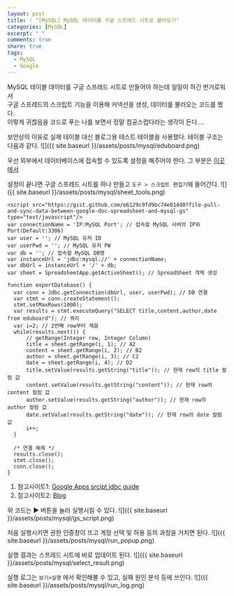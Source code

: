 ```yaml
---
layout: post
title: ! "[MySQL] MySQL 데이터를 구글 스프레드 시트로 불러오기"
categories: [MySQL]
excerpt: " "
comments: true
share: true
tags:
  - MySQL
  - Google
---
```


MySQL 테이블 데이터를 구글 스프레드 시트로 만들어야 하는데 일일이 하긴 번거로워서<br>
구글 스프레드의 스크립트 기능을 이용해 커넥션을 생성, 데이터를 불러오는 코드를 짰다.<br>
이렇게 귀찮음을 코드로 푸는 나를 보면서 정말 컴공스럽다라는 생각이 든다....<br>

보안상의 이유로 실제 테이블 대신 블로그용 테스트 테이블을 사용했다. 테이블 구조는 다음과 같다.
![]({{ site.baseurl }}/assets/posts/mysql/eduboard.png)

우선 외부에서 데이터베이스에 접속할 수 있도록 설정을 해주어야 한다.
그 부분은 [이곳에서](https://idchowto.com/?p=11068)

설정이 끝나면 구글 스프레드 시트를 하나 만들고 `도구 > 스크립트 편집기`에 들어간다.
![]({{ site.baseurl }}/assets/posts/mysql/sheet_tools.png)

```script
<script src="https://gist.github.com/e6129c9fd9bc74e814d0?file-pull-and-sync-data-between-google-doc-spreadsheet-and-mysql-gs" type="text/javascript"/>
var connectionName = 'IP:MySQL Port'; // 접속할 MySQL 서버의 IP와 Port(Default:3306)
var user = ''; // MySQL 유저 ID
var userPwd = ''; // MySQL 유저 PW
var db = ''; // 접속할 MySQL DB명
var instanceUrl = 'jdbc:mysql://' + connectionName;
var dbUrl = instanceUrl + '/' + db;
var sheet = SpreadsheetApp.getActiveSheet(); // SpreadSheet 객체 생성

function exportDatabase() {
  var conn = Jdbc.getConnection(dbUrl, user, userPwd); // DB 연결
  var stmt = conn.createStatement();
  stmt.setMaxRows(1000);
  var results = stmt.executeQuery("SELECT title,content,author,date from eduboard"); // 쿼리
  var i=2; // 2번째 row부터 채움
  while(results.next()) {
	  // getRange(Integer row, Integer Column)
      title = sheet.getRange(i, 1); // A2
      content = sheet.getRange(i, 2); // B2
      author = sheet.getRange(i, 3); // C2
      date = sheet.getRange(i, 4); // D2
      title.setValue(results.getString("title")); // 현재 row의 title 컬럼 값
      content.setValue(results.getString("content")); // 현재 row의 content 컬럼 값
      author.setValue(results.getString("author")); // 현재 row의 author 컬럼 값
      date.setValue(results.getString("date")); // 현재 row의 date 컬럼 값
      i++;
  }
  
  /* 연결 해제 */
  results.close();
  stmt.close();
  conn.close();
}
```
1. 참고사이트1: [Google Apps srcipt jdbc guide](https://developers.google.com/apps-script/guides/jdbc)<br>
2. 참고사이트2: [Blog](https://medium.com/@pradeepbheron/pull-and-sync-data-between-google-doc-spreadsheet-and-mysql-1d5a09d787a4)<br>

위 코드는 ▶ 버튼을 눌러 실행시킬 수 있다.
![]({{ site.baseurl }}/assets/posts/mysql/gs_script.png)

처음 실행시키면 권한 인증창이 뜨고 계정 선택 및 허용 등의 과정을 거치면 된다.
![]({{ site.baseurl }}/assets/posts/mysql/run_popup.png)

실행 결과는 스프레드 시트에 바로 업데이트 된다.
![]({{ site.baseurl }}/assets/posts/mysql/select_result.png)

실행 로그는 `보기>실행` 에서 확인해볼 수 있고, 실패 원인 분석 등에 쓰인다.
![]({{ site.baseurl }}/assets/posts/mysql/run_log.png)
